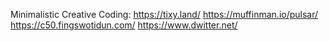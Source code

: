 Minimalistic Creative Coding:
https://tixy.land/
https://muffinman.io/pulsar/
https://c50.fingswotidun.com/
https://www.dwitter.net/

